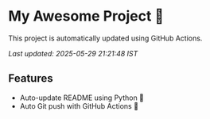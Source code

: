 # My Awesome Project 🚀

This project is automatically updated using GitHub Actions.

_Last updated: 2025-05-29 21:21:48 IST_

## Features
- Auto-update README using Python 🐍
- Auto Git push with GitHub Actions 🤖
